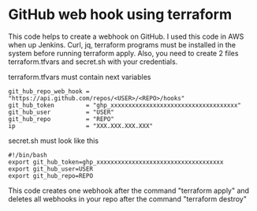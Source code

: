 # GitHub web hook using terraform
This code helps to create a webhook on GitHub. I used this code in AWS when up Jenkins. Curl, jq, terraform programs must be installed in the system before running terraform apply. Also, you need to create 2 files terraform.tfvars and secret.sh with your credentials.

terraform.tfvars must contain next variables
```
git_hub_repo_web_hook = "https://api.github.com/repos/<USER>/<REPO>/hooks"
git_hub_token         = "ghp_xxxxxxxxxxxxxxxxxxxxxxxxxxxxxxxxxxxx"
git_hub_user          = "USER"
git_hub_repo          = "REPO"
ip                    = "XXX.XXX.XXX.XXX"
```
secret.sh must look like this
```
#!/bin/bash
export git_hub_token=ghp_xxxxxxxxxxxxxxxxxxxxxxxxxxxxxxxxxxxx
export git_hub_user=USER
export git_hub_repo=REPO
```
This code creates one webhook after the command "terraform apply" and deletes all webhooks in your repo after the command "terraform destroy"
